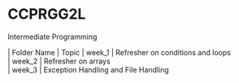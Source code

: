 # CCPRGG2L
Intermediate Programming

| Folder Name | Topic 
| week_1   | Refresher on conditions and loops    
| week_2   | Refresher on arrays  
| week_3   | Exception Handling and File Handling  
